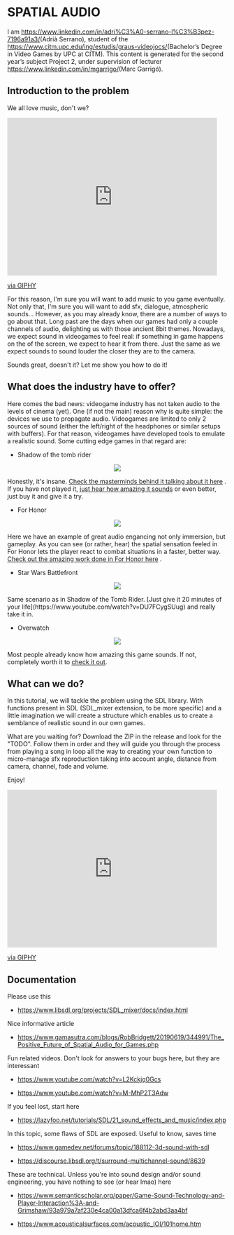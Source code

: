 # SPATIAL AUDIO 
I am <https://www.linkedin.com/in/adri%C3%A0-serrano-l%C3%B3pez-7196a91a3/>(Adrià Serrano), student of the
<https://www.citm.upc.edu/ing/estudis/graus-videojocs/>(Bachelor’s Degree in
Video Games by UPC at CITM). This content is generated for the second year’s
subject Project 2, under supervision of lecturer
<https://www.linkedin.com/in/mgarrigo/>(Marc Garrigó).

## Introduction to the problem

We all love music, don't we? 

<iframe src="https://giphy.com/embed/ku5EcFe4PNGWA" width="480" height="360" frameBorder="0" class="giphy-embed" allowFullScreen></iframe><p><a href="https://giphy.com/gifs/it-rare-pingu-ku5EcFe4PNGWA">via GIPHY</a></p>

For this reason, I'm sure you will want to add music to you game eventually. Not only that, I'm sure you will want to add sfx, dialogue, atmospheric sounds... However, as you may already know, there are a number of ways to go about that. Long past are the days when our games had only a couple channels of audio, delighting us with those ancient 8bit themes. Nowadays, we expect sound in videogames to feel real: if something in game happens on the of the screen, we expect to hear it from there. Just the same as we expect sounds to sound louder the closer they are to the camera. 

Sounds great, doesn't it? Let me show you how to do it!


## What does the industry have to offer?

Here comes the bad news: videogame industry has not taken audio to the levels of cinema (yet). One (if not the main) reason why is quite simple: the devices we use to propagate audio. Videogames are limited to only 2 sources of sound (either the left/right of the headphones or similar setups with buffers). For that reason, videogames have developed tools to emulate a realistic sound. Some cutting edge games in that regard are:

- Shadow of the tomb rider
<p align="center">
<img src="https://github.com/adriaserrano97/Spatial_Audio/blob/master/docs/tombrider.jpg">
</p>

Honestly, it's insane. [Check the masterminds behind it talking about it here](https://www.youtube.com/watch?v=Y6LRk7SXaE8) . If you have not played it, [just hear how amazing it sounds](https://www.youtube.com/watch?v=F_K1PCmga7w) or even better, just buy it and give it a try.

- For Honor
<p align="center">
<img src="https://github.com/adriaserrano97/Spatial_Audio/blob/master/docs/Forhonor.jpg">
</p>

Here we have an example of great audio engancing not only immersion, but gameplay. As you can see (or rather, hear) the spatial sensation feeled in For Honor lets the player react to combat situations in a faster, better way. [Check out the amazing work done in For Honor here](https://www.youtube.com/watch?v=f_rxH8uN0vQ) .


- Star Wars Battlefront
<p align="center">
<img src="https://github.com/adriaserrano97/Spatial_Audio/blob/master/docs/battlefront.jpg">
</p>
Same scenario as in Shadow of the Tomb Rider. [Just give it 20 minutes of your life](https://www.youtube.com/watch?v=DU7FCygSUug) and really take it in.


- Overwatch
<p align="center">
<img src="https://github.com/adriaserrano97/Spatial_Audio/blob/master/docs/overwatch.jpg">
</p>

Most people already know how amazing this game sounds. If not, completely worth it to [check it out](https://www.youtube.com/watch?v=O161-WNZBP4). 

## What can we do?

In this tutorial, we will tackle the problem using the SDL library. With functions present in SDL (SDL_mixer extension, to be more specific) and a little imagination we will create a structure which enables us to create a semblance of realistic sound in our own games.

What are you waiting for? Download the ZIP in the release and look for the "TODO". Follow them in order and they will guide you through the process from playing a song in loop all the way to creating your own function to micro-manage sfx reproduction taking into account angle, distance from camera, channel, fade and volume.

Enjoy!

<iframe src="https://giphy.com/embed/tqfS3mgQU28ko" width="480" height="360" frameBorder="0" class="giphy-embed" allowFullScreen></iframe><p><a href="https://giphy.com/gifs/headphones-spongebob-squarepants-tqfS3mgQU28ko">via GIPHY</a></p>

## Documentation
 Please use this
- https://www.libsdl.org/projects/SDL_mixer/docs/index.html

 Nice informative article
- https://www.gamasutra.com/blogs/RobBridgett/20190619/344991/The_Positive_Future_of_Spatial_Audio_for_Games.php

 Fun related videos. Don't look for answers to your bugs here, but they are interessant 
- https://www.youtube.com/watch?v=L2Kckjq0Gcs

- https://www.youtube.com/watch?v=M-MhP2T3Adw 

 If you feel lost, start here
- https://lazyfoo.net/tutorials/SDL/21_sound_effects_and_music/index.php
 
 In this topic, some flaws of SDL are exposed. Useful to know, saves time
- https://www.gamedev.net/forums/topic/188112-3d-sound-with-sdl

- https://discourse.libsdl.org/t/surround-multichannel-sound/8639

 These are technical. Unless you're into sound design and/or sound engineering, you have nothing to see (or hear lmao) here
- https://www.semanticscholar.org/paper/Game-Sound-Technology-and-Player-Interaction%3A-and-Grimshaw/93a979a7af230e4ca00a13dfca6f4b2abd3aa4bf

 - https://www.acousticalsurfaces.com/acoustic_IOI/101home.htm



